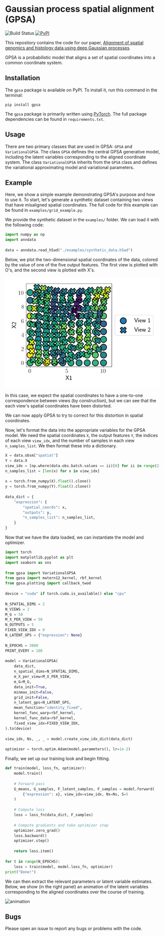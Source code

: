 # Gaussian process spatial alignment (GPSA)
![Build Status](https://github.com/andrewcharlesjones/spatial-alignment/actions/workflows/main.yml/badge.svg)
[![PyPI](https://img.shields.io/pypi/v/gpsa.svg?logo=pypi&logoColor=white&label=PyPI)](https://pypi.org/project/gpsa/)

This repository contains the code for our paper, [Alignment of spatial genomics and histology data using deep Gaussian processes]().

GPSA is a probabilistic model that aligns a set of spatial coordinates into a common coordinate system.

## Installation

The `gpsa` package is available on PyPI. To install it, run this command in the terminal:

```
pip install gpsa
```

The `gpsa` package is primarily written using [PyTorch](https://pytorch.org/). The full package dependencies can be found in `requirements.txt`.

## Usage

There are two primary classes that are used in GPSA: `GPSA` and `VariationalGPSA`. The class `GPSA` defines the central GPSA generative model, including the latent variables corresponding to the aligned coordinate system. The class `VariationalGPSA` inherits from the `GPSA` class and defines the variational approximating model and variational parameters.

## Example

Here, we show a simple example demonstrating GPSA's purpose and how to use it. To start, let's generate a synthetic dataset containing two views that have misaligned spatial coordinates. The full code for this example can be found in `examples/grid_example.py`.

We provide the synthetic dataset in the `examples/` folder. We can load it with the following code:

```python
import numpy as np
import anndata

data = anndata.read_h5ad("./examples/synthetic_data.h5ad")
```

Below, we plot the two-dimensional spatial coordinates of the data, colored by the value of one of the five output features. The first view is plotted with O's, and the second view is plotted with X's.

![synthetic_data](examples/synthetic_data_example.png)

In this case, we expect the spatial coordinates to have a one-to-one correspondence between views (by construction), but we can see that the each view's spatial coordinates have been distorted.

We can now apply GPSA to try to correct for this distortion in spatial coordinates.

Now, let's format the data into the appropriate variables for the GPSA model. We need the spatial coordinates `X`, the output features `Y`, the indices of each view `view_idx`, and the number of samples in each view `n_samples_list`. We then format these into a dictionary.

```python
X = data.obsm["spatial"]
Y = data.X
view_idx = [np.where(data.obs.batch.values == ii)[0] for ii in range(2)]
n_samples_list = [len(x) for x in view_idx]

x = torch.from_numpy(X).float().clone()
y = torch.from_numpy(Y).float().clone()

data_dict = {
    "expression": {
        "spatial_coords": x,
        "outputs": y,
        "n_samples_list": n_samples_list,
    }
}
```

Now that we have the data loaded, we can instantiate the model and optimizer.

```python
import torch
import matplotlib.pyplot as plt
import seaborn as sns

from gpsa import VariationalGPSA
from gpsa import matern12_kernel, rbf_kernel
from gpsa.plotting import callback_twod

device = "cuda" if torch.cuda.is_available() else "cpu"

N_SPATIAL_DIMS = 2
N_VIEWS = 2
M_G = 50
M_X_PER_VIEW = 50
N_OUTPUTS = 5
FIXED_VIEW_IDX = 0
N_LATENT_GPS = {"expression": None}

N_EPOCHS = 3000
PRINT_EVERY = 100

model = VariationalGPSA(
    data_dict,
    n_spatial_dims=N_SPATIAL_DIMS,
    m_X_per_view=M_X_PER_VIEW,
    m_G=M_G,
    data_init=True,
    minmax_init=False,
    grid_init=False,
    n_latent_gps=N_LATENT_GPS,
    mean_function="identity_fixed",
    kernel_func_warp=rbf_kernel,
    kernel_func_data=rbf_kernel,
    fixed_view_idx=FIXED_VIEW_IDX,
).to(device)

view_idx, Ns, _, _ = model.create_view_idx_dict(data_dict)

optimizer = torch.optim.Adam(model.parameters(), lr=1e-2)
```

Finally, we set up our training look and begin fitting.

```python
def train(model, loss_fn, optimizer):
    model.train()

    # Forward pass
    G_means, G_samples, F_latent_samples, F_samples = model.forward(
        {"expression": x}, view_idx=view_idx, Ns=Ns, S=5
    )

    # Compute loss
    loss = loss_fn(data_dict, F_samples)

    # Compute gradients and take optimizer step
    optimizer.zero_grad()
    loss.backward()
    optimizer.step()

    return loss.item()

for t in range(N_EPOCHS):
    loss = train(model, model.loss_fn, optimizer)
print("Done!")
```

We can then extract the relevant parameters or latent variable estimates. Below, we show (in the right panel) an animation of the latent variables corresponding to the aligned coordinates over the course of training.

![animation](examples/alignment_animation_template.gif)

## Bugs

Please open an issue to report any bugs or problems with the code.
